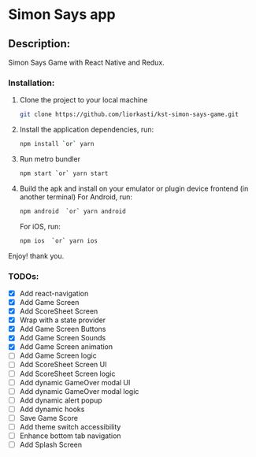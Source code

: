 # Simon Says app

## Description:

Simon Says Game with React Native and Redux.

### Installation:

1.  Clone the project to your local machine
    ```sh
    git clone https://github.com/liorkasti/kst-simon-says-game.git
    ```
1.  Install the application dependencies, run:
    ```sh
    npm install `or` yarn
    ```
1.  Run metro bundler
    ```sh
    npm start `or` yarn start
    ```
1.  Build the apk and install on your emulator or plugin device frontend (in another terminal)
    For Android, run:
    ```sh
    npm android  `or` yarn android
    ```
    For iOS, run:
    ```sh
    npm ios  `or` yarn ios
    ```

Enjoy! thank you.

### TODOs:

- [x] Add react-navigation
- [x] Add Game Screen
- [x] Add ScoreSheet Screen
- [x] Wrap with a state provider
- [x] Add Game Screen Buttons
- [x] Add Game Screen Sounds
- [x] Add Game Screen animation
- [ ] Add Game Screen logic
- [ ] Add ScoreSheet Screen UI
- [ ] Add ScoreSheet Screen logic
- [ ] Add dynamic GameOver modal UI
- [ ] Add dynamic GameOver modal logic
- [ ] Add dynamic alert popup
- [ ] Add dynamic hooks
- [ ] Save Game Score
- [ ] Add theme switch accessibility
- [ ] Enhance bottom tab navigation
- [ ] Add Splash Screen